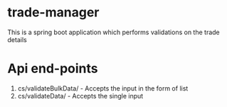 # trade-manager
This is a spring boot application which performs validations on the trade details 
# Api end-points
1. cs/validateBulkData/  - Accepts the input in the form of list
2. cs/validateData/  - Accepts the single input

 
